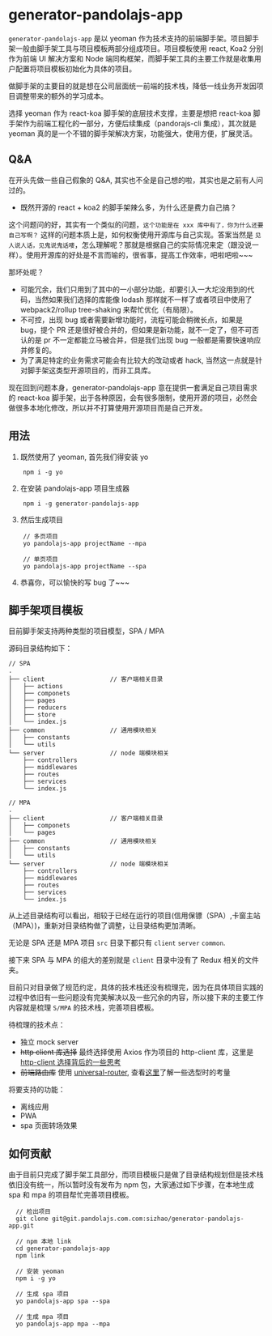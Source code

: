 # generator-pandolajs-app

`generator-pandolajs-app` 是以 yeoman 作为技术支持的前端脚手架。项目脚手架一般由脚手架工具与项目模板两部分组成项目。项目模板使用 react, Koa2 分别作为前端 UI 解决方案和 Node 端同构框架，而脚手架工具的主要工作就是收集用户配置将项目模板初始化为具体的项目。

做脚手架的主要目的就是想在公司层面统一前端的技术栈，降低一线业务开发因项目调整带来的额外的学习成本。

选择 yeoman 作为 react-koa 脚手架的底层技术支撑，主要是想把 react-koa 脚手架作为前端工程化的一部分，方便后续集成（pandorajs-cli 集成），其次就是 yeoman 真的是一个不错的脚手架解决方案，功能强大，使用方便，扩展灵活。

## Q&A

在开头先做一些自己假象的 Q&A, 其实也不全是自己想的啦，其实也是之前有人问过的。 

- 既然开源的 react + koa2 的脚手架辣么多，为什么还是费力自己搞？

这个问题问的好，其实有一个类似的问题，`这个功能是在 xxx 库中有了，你为什么还要自己写啊？` 这样的问题本质上是，如何权衡使用开源库与自己实现。答案当然是 `见人说人话，见鬼说鬼话喽`，怎么理解呢？那就是根据自己的实际情况来定（跟没说一样）。使用开源库的好处是不言而喻的，很省事，提高工作效率，吧啦吧啦~~~

那坏处呢？

- 可能冗余，我们只用到了其中的一小部分功能，却要引入一大坨没用到的代码，当然如果我们选择的库能像 lodash 那样就不一样了或者项目中使用了 webpack2/rollup tree-shaking 来帮忙优化（有局限）。
- 不可控，出现 bug 或者需要新增功能时，流程可能会稍微长点，如果是 bug，提个 PR 还是很好被合并的，但如果是新功能，就不一定了，但不可否认的是 pr 不一定都能立马被合并，但是我们出现 bug 一般都是需要快速响应并修复的。
- 为了满足特定的业务需求可能会有比较大的改动或者 hack, 当然这一点就是针对脚手架这类型开源项目的，而非工具库。

现在回到问题本身，generator-pandolajs-app 意在提供一套满足自己项目需求的 react-koa 脚手架，出于各种原因，会有很多限制，使用开源的项目，必然会做很多本地化修改，所以并不打算使用开源项目而是自己开发。

## 用法

1. 既然使用了 yeoman, 首先我们得安装 yo

```
    npm i -g yo
```

2. 在安装 pandolajs-app 项目生成器

```
    npm i -g generator-pandolajs-app
```

3. 然后生成项目

```
    // 多页项目
    yo pandolajs-app projectName --mpa

    // 单页项目
    yo pandolajs-app projectName --spa
```

4. 恭喜你，可以愉快的写 bug 了~~~

## 脚手架项目模板

目前脚手架支持两种类型的项目模型，SPA / MPA 

源码目录结构如下：

```
// SPA
.
├── client                  // 客户端相关目录
│   ├── actions
│   ├── componets
│   ├── pages
│   ├── reducers
│   ├── store
│   └── index.js
├── common                  // 通用模块相关
│   ├── constants
│   └── utils
└── server                  // node 端模块相关
    ├── controllers
    ├── middlewares
    ├── routes
    ├── services
    └── index.js

// MPA
.
├── client                  // 客户端相关目录
│   ├── componets
│   └── pages
├── common                  // 通用模块相关
│   ├── constants
│   └── utils
└── server                  // node 端模块相关
    ├── controllers
    ├── middlewares
    ├── routes
    ├── services
    └── index.js
```
从上述目录结构可以看出，相较于已经在运行的项目(信用保镖（SPA）,卡窗主站（MPA）)，重新对目录结构做了调整，让目录结构更加清晰。

无论是 SPA 还是 MPA 项目 `src` 目录下都只有 `client` `server` `common`.

接下来 SPA 与 MPA 的组大的差别就是 `client` 目录中没有了 Redux 相关的文件夹。

目前只对目录做了规范约定，具体的技术栈还没有梳理完，因为在具体项目实践的过程中依旧有一些问题没有完美解决以及一些冗余的内容，所以接下来的主要工作内容就是梳理 `S/MPA` 的技术栈，完善项目模板。

待梳理的技术点：

- 独立 mock server
- ~~http client 库选择~~ 最终选择使用 Axios 作为项目的 http-client 库，这里是[http-client 选择背后的一些思考](docs/http-client.md)
- ~~前端路由库~~ 使用 [universal-router](https://github.com/kriasoft/universal-router), 查看[这里](docs/isomorphic-router.md)了解一些选型时的考量

将要支持的功能：

- 离线应用
- PWA
- spa 页面转场效果

## 如何贡献

由于目前只完成了脚手架工具部分，而项目模板只是做了目录结构规划但是技术栈依旧没有统一，所以暂时没有发布为 npm 包，大家通过如下步骤，在本地生成 spa 和 mpa 的项目帮忙完善项目模板。

```
  // 检出项目 
  git clone git@git.pandolajs.com.com:sizhao/generator-pandolajs-app.git

  // npm 本地 link
  cd generator-pandolajs-app
  npm link

  // 安装 yeoman
  npm i -g yo

  // 生成 spa 项目
  yo pandolajs-app spa --spa

  // 生成 mpa 项目
  yo pandolajs-app mpa --mpa
```
